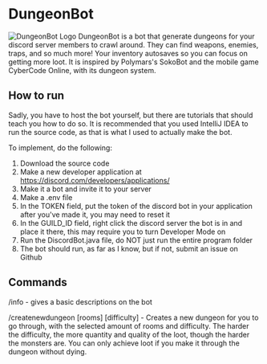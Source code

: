 # DungeonBot
![DungeonBot Logo](https://user-images.githubusercontent.com/83674439/200424054-a7c89cf4-2018-46be-b4db-6588ae40cb78.png)
DungeonBot is a bot that generate dungeons for your discord server members to crawl around. They can find weapons, enemies, traps, and so much more! Your inventory  autosaves so you can focus on getting more loot. It is inspired by Polymars's SokoBot and the mobile game CyberCode Online, with its dungeon system. 

## How to run
Sadly, you have to host the bot yourself, but there are tutorials that should teach you how to do so.
It is recommended that you used IntelliJ IDEA to run the source code, as that is what I used to actually make the bot.

To implement, do the following:
1. Download the source code
2. Make a new developer application at https://discord.com/developers/applications/
3. Make it a bot and invite it to your server
4. Make a .env file
5. In the TOKEN field, put the token of the discord bot in your application after you've made it, you may need to reset it
6. In the GUILD_ID field, right click the discord server the bot is in and place it there, this may require you to turn Developer Mode on
7. Run the DiscordBot.java file, do NOT just run the entire program folder
8. The bot should run, as far as I know, but if not, submit an issue on Github

## Commands
/info - gives a basic descriptions on the bot

/createnewdungeon [rooms] [difficulty] - Creates a new dungeon for you to go through, with the selected amount of rooms and difficulty. The harder the difficulty, the more quantity and quality of the loot, though the harder the monsters are. You can only achieve loot if you make it through the dungeon without dying.

